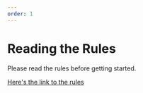 ```yaml
---
order: 1
---
```


# Reading the Rules

Please read the rules before getting started.

[Here's the link to the rules](../rules.md)
